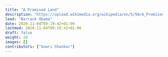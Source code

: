```yaml
---
title: "A Promised Land"
description: "https://upload.wikimedia.org/wikipedia/en/5/50/A_Promised_Land_%28Barack_Obama%29.png"
lead: "Barrack Obama"
date: 2020-11-04T09:19:42+01:00
lastmod: 2020-11-04T09:19:42+01:00
draft: false
weight: 10
images: []
contributors: ["Gowri Shankar"]
---
```

